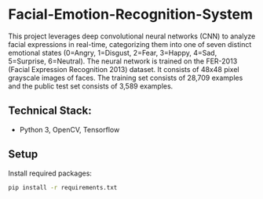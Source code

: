 # Facial-Emotion-Recognition-System
This project leverages deep convolutional neural networks (CNN) to analyze facial expressions in real-time, categorizing them into one of seven distinct emotional states (0=Angry, 1=Disgust, 2=Fear, 3=Happy, 4=Sad, 5=Surprise, 6=Neutral). The neural network is trained on the FER-2013 (Facial Expression Recognition 2013) dataset. It consists of 48x48 pixel grayscale images of faces. The training set consists of 28,709 examples and the public test set consists of 3,589 examples.
## Technical Stack:
 - Python 3, OpenCV, Tensorflow
## Setup
Install required packages:
```bash
pip install -r requirements.txt
````

